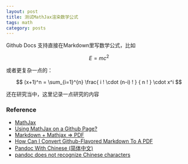 ```yaml
---
layout: post
title: 测试MathJax渲染数学公式
tags: math
category: posts
---
```


Github Docs 支持直接在Markdown里写数学公式，比如

$$
    E = mc^2
$$

或者更复杂一点的：

$$
    (x+1)^n = \sum_{i=1}^{n} \frac{ i ! \cdot (n-i) ! } { n ! } \cdot x^i
$$


还在研究当中，这里记录一点研究的内容


### Reference

- [MathJax](https://www.mathjax.org/)
- [Using MathJax on a Github Page?](https://stackoverflow.com/questions/34347818/using-mathjax-on-a-github-page)
- [Markdown + Mathjax => PDF](https://tex.stackexchange.com/questions/290617/markdown-mathjax-pdf)
- [How Can I Convert Github-Flavored Markdown To A PDF](https://superuser.com/questions/689056/how-can-i-convert-github-flavored-markdown-to-a-pdf)
- [Pandoc With Chinese (简体中文)](https://github-wiki-see.page/m/jgm/pandoc/wiki/Pandoc-With-Chinese-(%E7%AE%80%E4%BD%93%E4%B8%AD%E6%96%87))
- [pandoc does not recognize Chinese characters](https://tex.stackexchange.com/questions/341809/pandoc-does-not-recognize-chinese-characters)